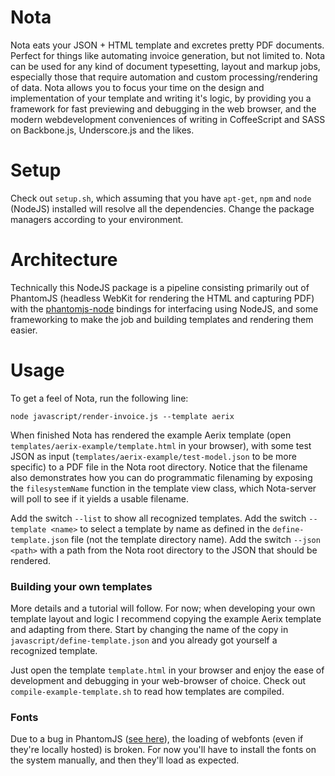 Nota
====
Nota eats your JSON + HTML template and excretes pretty PDF documents. Perfect for things like automating invoice generation, but not limited to. Nota can be used for any kind of document typesetting, layout and markup jobs, especially those that require automation and custom processing/rendering of data. Nota allows you to focus your time on the design and implementation of your template and writing it's logic, by providing you a framework for fast previewing and debugging in the web browser, and the modern webdevelopment conveniences of writing in CoffeeScript and SASS on Backbone.js, Underscore.js and the likes.

Setup
=====
Check out `setup.sh`, which assuming that you have `apt-get`, `npm` and `node` (NodeJS) installed will resolve all the dependencies. Change the package managers according to your environment.

Architecture
=====
Technically this NodeJS package is a pipeline consisting primarily out of PhantomJS (headless WebKit for rendering the HTML and capturing PDF) with the [phantomjs-node](https://github.com/sgentle/phantomjs-node) bindings for interfacing using NodeJS, and some frameworking to make the job and building templates and rendering them easier.

Usage
=====
To get a feel of Nota, run  the following line:
```
node javascript/render-invoice.js --template aerix
```
When finished Nota has rendered the example Aerix template (open `templates/aerix-example/template.html` in your browser), with some test JSON as input (`templates/aerix-example/test-model.json` to be more specific) to a PDF file in the Nota root directory. Notice that the filename also demonstrates how you can do programmatic
filenaming by exposing the `filesystemName` function in the template view class, which Nota-server will
poll to see if it yields a usable filename.

Add the switch `--list` to show all recognized templates.
Add the switch `--template <name>` to select a template by name as defined in the `define-template.json` file (not the template directory name).
Add the switch `--json <path>` with a path from the Nota root directory to the JSON that should be rendered.

### Building your own templates
More details and a tutorial will follow. For now; when developing your own template layout and logic I recommend copying the example Aerix template and adapting from there. Start by changing the name of the copy in `javascript/define-template.json` and you already got yourself a recognized template.

Just open the template `template.html` in your browser and enjoy the ease of development and debugging in your web-browser of choice. Check out `compile-example-template.sh` to read how templates are compiled.

### Fonts
Due to a bug in PhantomJS ([see here](http://arunoda.me/blog/phantomjs-webfonts-build.html)), the loading of webfonts (even if they're locally hosted) is broken. For now you'll have to install the fonts on the system manually, and then they'll load as expected.
